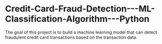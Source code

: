 # Credit-Card-Fraud-Detection---ML-Classification-Algorithm---Python
The goal of this project is to build a machine learning model that can detect fraudulent credit card transactions based on the transaction data.
